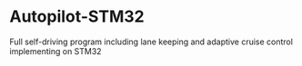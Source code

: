 # Autopilot-STM32
Full self-driving program including lane keeping and adaptive cruise control implementing on STM32
